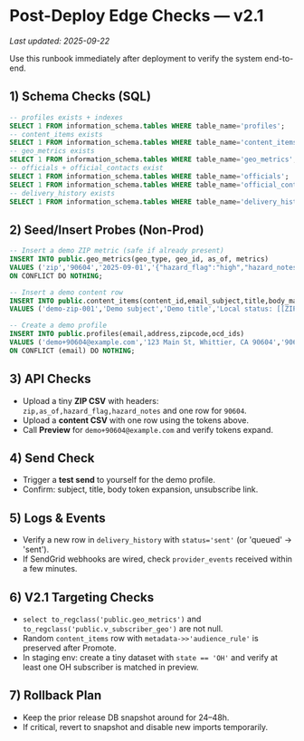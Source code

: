 
# Post-Deploy Edge Checks — v2.1
_Last updated: 2025-09-22_

Use this runbook immediately after deployment to verify the system end-to-end.

## 1) Schema Checks (SQL)
```sql
-- profiles exists + indexes
SELECT 1 FROM information_schema.tables WHERE table_name='profiles';
-- content_items exists
SELECT 1 FROM information_schema.tables WHERE table_name='content_items';
-- geo_metrics exists
SELECT 1 FROM information_schema.tables WHERE table_name='geo_metrics';
-- officials + official_contacts exist
SELECT 1 FROM information_schema.tables WHERE table_name='officials';
SELECT 1 FROM information_schema.tables WHERE table_name='official_contacts';
-- delivery_history exists
SELECT 1 FROM information_schema.tables WHERE table_name='delivery_history';
```

## 2) Seed/Insert Probes (Non-Prod)
```sql
-- Insert a demo ZIP metric (safe if already present)
INSERT INTO public.geo_metrics(geo_type, geo_id, as_of, metrics)
VALUES ('zip','90604','2025-09-01','{"hazard_flag":"high","hazard_notes":"Demo row"}'::jsonb)
ON CONFLICT DO NOTHING;

-- Insert a demo content row
INSERT INTO public.content_items(content_id,email_subject,title,body_markdown,scope_value)
VALUES ('demo-zip-001','Demo subject','Demo title','Local status: [[ZIP.hazard_flag]]\nDetails: [[ZIP.hazard_notes]]', NULL);

-- Create a demo profile
INSERT INTO public.profiles(email,address,zipcode,ocd_ids)
VALUES ('demo+90604@example.com','123 Main St, Whittier, CA 90604','90604','{}'::text[])
ON CONFLICT (email) DO NOTHING;
```

## 3) API Checks
- Upload a tiny **ZIP CSV** with headers: `zip,as_of,hazard_flag,hazard_notes` and one row for `90604`.  
- Upload a **content CSV** with one row using the tokens above.  
- Call **Preview** for `demo+90604@example.com` and verify tokens expand.

## 4) Send Check
- Trigger a **test send** to yourself for the demo profile.  
- Confirm: subject, title, body token expansion, unsubscribe link.

## 5) Logs & Events
- Verify a new row in `delivery_history` with `status='sent'` (or 'queued' → 'sent').  
- If SendGrid webhooks are wired, check `provider_events` received within a few minutes.

## 6) V2.1 Targeting Checks
- `select to_regclass('public.geo_metrics')` and `to_regclass('public.v_subscriber_geo')` are not null.
- Random `content_items` row with `metadata->>'audience_rule'` is preserved after Promote.
- In staging env: create a tiny dataset with `state == 'OH'` and verify at least one OH subscriber is matched in preview.

## 7) Rollback Plan
- Keep the prior release DB snapshot around for 24–48h.  
- If critical, revert to snapshot and disable new imports temporarily.
